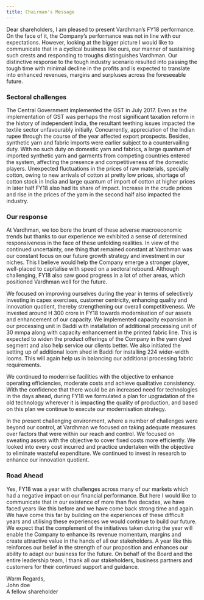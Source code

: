 ```yaml
---
title: Chairman's Message
---
```


Dear shareholders,
I am pleased to present Vardhman’s
FY18 performance. On the face of it, the
Company’s performance was not in line
with our expectations. However, looking
at the bigger picture I would like to
communicate that in a cyclical business
like ours, our manner of sustaining
such crests and responding to troughs
distinguishes Vardhman. Our distinctive
response to the tough industry scenario
resulted into passing the tough time
with minimal decline in the profits and
is expected to translate into enhanced
revenues, margins and surpluses across
the foreseeable future.

### Sectoral challenges

The Central Government implemented the GST in July 2017. Even as the implementation of GST was perhaps
the most significant taxation reform in the history of
independent India, the resultant teething issues impacted
the textile sector unfavourably initially.
Concurrently, appreciation of the Indian rupee through the
course of the year affected export prospects. Besides,
synthetic yarn and fabric imports were earlier subject
to a countervailing duty. With no such duty on domestic
yarn and fabrics, a large quantum of imported synthetic
yarn and garments from competing countries entered the
system, affecting the presence and competitiveness of
the domestic players.
Unexpected fluctuations in the prices of raw materials,
specially cotton, owing to new arrivals of cotton at pretty
low prices, shortage of cotton stock in India and large
quantum of import of cotton at higher prices in later half
FY18 also had its share of impact. Increase in the crude
prices and rise in the prices of the yarn in the second half
also impacted the industry.

### Our response

At Vardhman, we too bore the brunt of these adverse
macroeconomic trends but thanks to our experience we
exhibited a sense of determined responsiveness in the
face of these unfolding realities. In view of the continued
uncertainty, one thing that remained constant at Vardhman
was our constant focus on our future growth strategy
and investment in our niches. This I believe would help
the Company emerge a stronger player, well-placed to
capitalise with speed on a sectoral rebound. Although
challenging, FY18 also saw good progress in a lot of other
areas, which positioned Vardhman well for the future.

We focused on improving ourselves during the year in
terms of selectively investing in capex exercises, customer
centricity, enhancing quality and innovation quotient,
thereby strengthening our overall competitiveness. We
invested around H 300 crore in FY18 towards modernisation
of our assets and enhancement of our capacity. We
implemented capacity expansion in our processing unit
in Baddi with installation of additional processing unit of
30 mmpa along with capacity enhancement in the printed
fabric line. This is expected to widen the product offerings
of the Company in the yarn dyed segment and also help
service our clients better. We also initiated the setting
up of additional loom shed in Baddi for installing 224
wider-width looms. This will again help us in balancing our
additional processing fabric requirements.

We continued to modernise facilities with the objective
to enhance operating efficiencies, moderate costs and
achieve qualitative consistency. With the confidence
that there would be an increased need for technologies
in the days ahead, during FY18 we formulated a plan for
upgradation of the old technology wherever it is impacting
the quality of production, and based on this plan we
continue to execute our modernisation strategy.

In the present challenging environment, where a number
of challenges were beyond our control, at Vardhman
we focused on taking adequate measures over factors
that were within our reach and control. We focused on
sweating assets with the objective to cover fixed costs
more efficiently. We looked into every cost incurred
and practice undertaken with the objective to eliminate
wasteful expenditure. We continued to invest in research
to enhance our innovation quotient.

### Road Ahead

Yes, FY18 was a year with challenges across many of our
markets which had a negative impact on our financial
performance. But here I would like to communicate that
in our existence of more than five decades, we have faced
years like this before and we have come back strong
time and again. We have come this far by building on the
experiences of these difficult years and utilising these
experiences we would continue to build our future. We
expect that the complement of the initiatives taken during
the year will enable the Company to enhance its revenue
momentum, margins and create attractive value in the
hands of all our stakeholders. A year like this reinforces
our belief in the strength of our proposition and enhances
our ability to adapt our business for the future. On behalf
of the Board and the entire leadership team, I thank all our
stakeholders, business partners and customers for their
continued support and guidance.

Warm Regards, <br>John doe<br>A fellow shareholder
